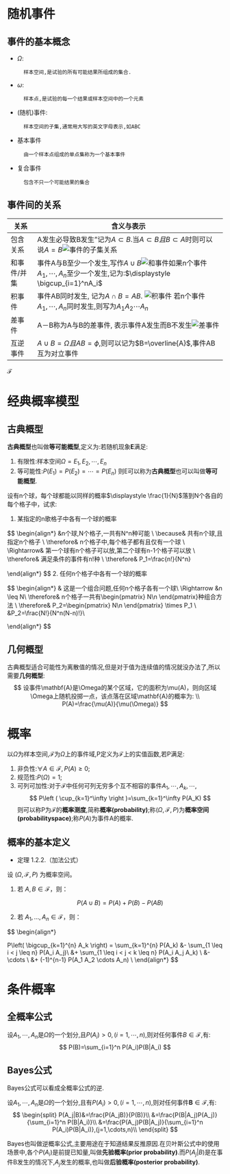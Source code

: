 
# 随机事件
## 事件的基本概念
- $\Omega$:

        样本空间,是试验的所有可能结果所组成的集合.

- $\omega$:

        样本点,是试验的每一个结果或样本空间中的一个元素

- (随机)事件:


        样本空间的子集,通常用大写的英文字母表示,如ABC

- 基本事件

        由一个样本点组成的单点集称为一个基本事件
- 复合事件

        包含不只一个可能结果的集合

## 事件间的关系

| 关系        | 含义与表示                                                                                                                                          |
| ----------- | --------------------------------------------------------------------------------------------------------------------------------------------------- |
| 包含关系    | A发生必导致B发生”记为$A \subset B$.当$A \subset B且B \subset A$时则可以说$A=B$![事件的子集关系](./assets/event_subset_relationship.png)             |
| 和事件/并集 | 事件A与B至少一个发生,写作$A \cup B$![和事件](./assets/sum_event.png)如果n个事件$A_1,\cdots,A_n$至少一个发生,记为:$\displaystyle \bigcup_{i=1}^nA_i$ |
| 积事件      | 事件AB同时发生, 记为$A \cap B=AB.$   ![积事件](assets/accumulated_events.png) 若n个事件$A_1,\cdots,A_n$同时发生,则写为$A_1A_2\cdots A_n$            |
| 差事件      | A－B称为A与B的差事件, 表示事件A发生而B不发生![差事件](./assets/difference_event.png)                                                                |
| 互逆事件    | $A \cup B =\Omega 且AB=\phi$,则可以记为$B=\overline{A}$,事件AB互为对立事件                                                                          |

$\mathscr{F}$

# 经典概率模型
## 古典概型
**古典概型**也叫做**等可能概型**,定义为:若随机现象$\mathbf{E}$满足:
1. 有限性:样本空间$\Omega = {E_1,E_2,\cdots,E_n}$
2. 等可能性:$P(E_1) = P(E_2)=\cdots=P(E_n)$
则E可以称为**古典概型**也可以叫做**等可能概型**.

设有n个球，每个球都能以同样的概率$\displaystyle \frac{1}{N}$落到N个各自的每个格子中，试求:
1. 某指定的n歌格子中各有一个球的概率

$$
\begin{align*}
    &n个球,N个格子,一共有N^n种可能 \\
    \because& 共有n个球,且指定n个格子 \\
    \therefore& n个格子中,每个格子都有且仅有一个球 \\
    \Rightarrow& 第一个球有n个格子可以放,第二个球有n-1个格子可以放 \\
    \therefore& 满足条件的事件有n!种 \\
    \therefore& P_1=\frac{n!}{N^n}

\end{align*}
$$
2. 任何n个格子中各有一个球的概率

$$
\begin{align*}
    & 这是一个组合问题,任何n个格子各有一个球\\
    \Rightarrow &n \leq N\\
    \therefore& n个格子一共有\begin{pmatrix}
        N\\n
    \end{pmatrix}种组合方法 \\
    \therefore&  P_2=\begin{pmatrix}
        N\\n
    \end{pmatrix}  \times P_1 \\
    &P_2=\frac{N!}{N^n(N-n)!}\\

\end{align*}
$$

## 几何概型
古典概型适合可能性为离散值的情况,但是对于值为连续值的情况就没办法了,所以需要**几何概型**:
$$
设事件\mathbf{A}是\Omega的某个区域，它的面积为\mu(A)，则向区域\Omega上随机投掷一点，该点落在区域\mathbf{A}的概率为: \\
P(A)=\frac{\mu(A)}{\mu(\Omega)}
$$

# 概率
以$\Omega$为样本空间,$\mathcal{F}$为$\Omega$上的事件域,P定义为$\mathcal{F}$上的实值函数,若P满足:
1. 非负性:$\forall A \in \mathcal{F},P(A)\geq 0$;
2. 规范性:$P(\Omega)=1$;
3. 可列可加性:对于$\mathcal{F}$中任何可列无穷多个互不相容的事件$A_1,\cdots,A_k,\cdots$, 
$$
P\left ( \cup_{k=1}^\infty \right )=\sum_{k=1}^\infty P(A_K) 
$$
则可以称P为$\mathcal{F}$的$\mathbf{概率测度}$,简称$\mathbf{概率(probability)}$;称$(\Omega,\mathcal{F},P)$为$\mathbf{概率空间(probability space)}$;称$P(A)$为事件A的概率.


## 概率的基本定义

- 定理 1.2.2.（加法公式）

设 $(\Omega, \mathcal{F}, P)$ 为概率空间。

1. 若 $A, B \in \mathcal{F}$，则：

   $$
   P(A \cup B) = P(A) + P(B) - P(AB) 
   $$

2. 若 $A_1, \dots, A_n \in \mathcal{F}$，则：

$$
\begin{align*}

P\left( \bigcup_{k=1}^{n} A_k \right) = \sum_{k=1}^{n} P(A_k)
&- \sum_{1 \leq i < j \leq n} P(A_i A_j)\\
&+ \sum_{1 \leq i < j < k \leq n} P(A_i A_j A_k) \\
&- \cdots \\
&+ (-1)^{n-1} P(A_1 A_2 \cdots A_n)  \\
\end{align*}
$$




# 条件概率
## 全概率公式
设$A_1,\cdots,A_n$是$\Omega$的一个划分,且$P(A_i) > 0,(i=1,\cdots,n)$,则对任何事件$B \in \mathscr{F}$,有:
$$
P(B)=\sum_{i=1}^n P(A_i)P(B|A_i)
$$

## Bayes公式
Bayes公式可以看成全概率公式的逆.

设$A_1,\cdots,A_n$是$\Omega$的一个划分,且有$P(A_i) >0,(i=1,\cdots,n)$,则对任何事件$\mathbf{B} \in \mathscr{F}$,有:
$$
\begin{split}    
P(A_j|B)&=\frac{P(A_jB)}{P(B)}\\
&=\frac{P(B|A_j)P(A_j)}{\sum_{i=1}^n P(B|A_i)}\\
&=\frac{P(A_j)P(B|A_j)}{\sum_{i=1}^n P(A_i)P(B|A_i)},(j=1,\cdots,n)\\
\end{split}
$$

Bayes也叫做逆概率公式,主要用途在于知道结果反推原因.在贝叶斯公式中的使用场景中,各个$P(A_i)$是前提已知量,叫做**先验概率(prior probability)**.而$P(A_j|B)$是在事件B发生的情况下,$A_j$发生的概率,也叫做**后验概率(posterior probability)**.